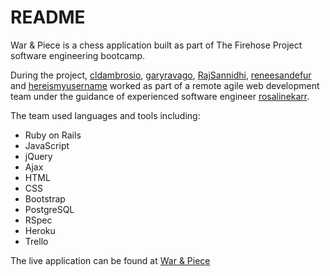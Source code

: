 # README

War & Piece is a chess application built as part of The Firehose Project software engineering bootcamp.

During the project, <a href="https://github.com/cldambrosio">cldambrosio</a>, <a href="https://github.com/garyravago">garyravago</a>, <a href="https://github.com/RajSannidhi">RajSannidhi</a>, <a href="https://github.com/reneesandefur">reneesandefur</a> and <a href="https://github.com/hereismyusername">hereismyusername</a> worked as part of a remote agile web development team under the guidance of experienced software engineer <a href="https://github.com/rosalinekarr">rosalinekarr</a>.

The team used languages and tools including:
- Ruby on Rails
- JavaScript
- jQuery
- Ajax
- HTML
- CSS
- Bootstrap
- PostgreSQL
- RSpec
- Heroku
- Trello

The live application can be found at <a href="https://war-and-piece.herokuapp.com">War & Piece</a>
